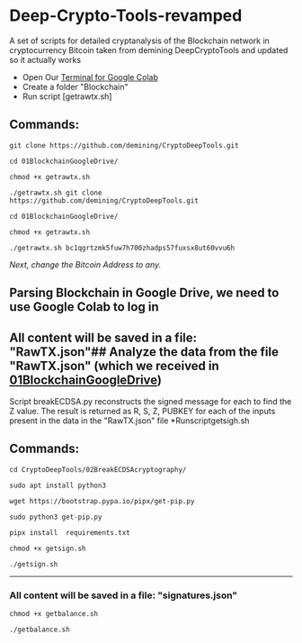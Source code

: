 # Deep-Crypto-Tools-revamped
A set of scripts for detailed cryptanalysis of the Blockchain network in cryptocurrency Bitcoin taken from demining DeepCryptoTools and updated so it actually works 
* Open Our [Terminal for Google Colab](https://github.com/demining/TerminalGoogleColab)
* Create a folder "Blockchain"
* Run script [getrawtx.sh]

## Commands:

    git clone https://github.com/demining/CryptoDeepTools.git

    cd 01BlockchainGoogleDrive/

    chmod +x getrawtx.sh

    ./getrawtx.sh git clone https://github.com/demining/CryptoDeepTools.git

    cd 01BlockchainGoogleDrive/

    chmod +x getrawtx.sh

    ./getrawtx.sh bc1qgrtzmk5fuw7h700zhadps57fuxsx8ut60vvu6h

*Next, change the Bitcoin Address to any.*
## Parsing Blockchain in Google Drive, we need to use Google Colab to log in

## All content will be saved in a file: "RawTX.json"## Analyze the data from the file "RawTX.json" (which we received in [01BlockchainGoogleDrive](https://github.com/demining/CryptoDeepTools/tree/main/01BlockchainGoogleDrive))

Script breakECDSA.py reconstructs the signed message for each to find the Z value. The result is returned as R, S, Z, PUBKEY for each of the inputs present in the data in the "RawTX.json" file
*Runscriptgetsigh.sh 

## Commands:
    
    cd CryptoDeepTools/02BreakECDSAcryptography/
    
    sudo apt install python3
    
    wget https://bootstrap.pypa.io/pipx/get-pip.py
    
    sudo python3 get-pip.py
    
    pipx install  requirements.txt

    chmod +x getsign.sh
    
    ./getsign.sh

---
### All content will be saved in a file: "signatures.json"

    chmod +x getbalance.sh

    ./getbalance.sh

